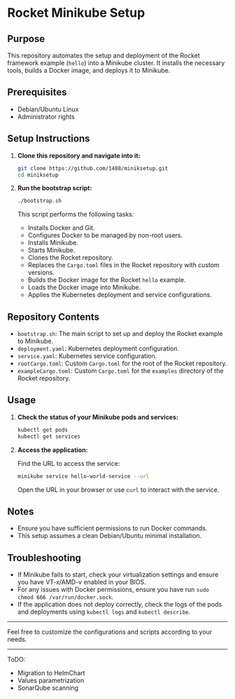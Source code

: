 # Rocket Minikube Setup

## Purpose

This repository automates the setup and deployment of the Rocket framework example (`hello`) into a Minikube cluster. It installs the necessary tools, builds a Docker image, and deploys it to Minikube.

## Prerequisites

- Debian/Ubuntu Linux
- Administrator rights

## Setup Instructions

1. **Clone this repository and navigate into it:**

    ```bash
    git clone https://github.com/1488/miniksetup.git
    cd miniksetup
    ```

2. **Run the bootstrap script:**

    ```bash
    ./bootstrap.sh
    ```

    This script performs the following tasks:
    - Installs Docker and Git.
    - Configures Docker to be managed by non-root users.
    - Installs Minikube.
    - Starts Minikube.
    - Clones the Rocket repository.
    - Replaces the `Cargo.toml` files in the Rocket repository with custom versions.
    - Builds the Docker image for the Rocket `hello` example.
    - Loads the Docker image into Minikube.
    - Applies the Kubernetes deployment and service configurations.

## Repository Contents

- `bootstrap.sh`: The main script to set up and deploy the Rocket example to Minikube.
- `deployment.yaml`: Kubernetes deployment configuration.
- `service.yaml`: Kubernetes service configuration.
- `rootCargo.toml`: Custom `Cargo.toml` for the root of the Rocket repository.
- `exampleCargo.toml`: Custom `Cargo.toml` for the `examples` directory of the Rocket repository.

## Usage

1. **Check the status of your Minikube pods and services:**

    ```bash
    kubectl get pods
    kubectl get services
    ```

2. **Access the application:**

    Find the URL to access the service:

    ```bash
    minikube service hello-world-service --url
    ```

    Open the URL in your browser or use `curl` to interact with the service.

## Notes

- Ensure you have sufficient permissions to run Docker commands.
- This setup assumes a clean Debian/Ubuntu minimal installation.

## Troubleshooting

- If Minikube fails to start, check your virtualization settings and ensure you have VT-x/AMD-v enabled in your BIOS.
- For any issues with Docker permissions, ensure you have run `sudo chmod 666 /var/run/docker.sock`.
- If the application does not deploy correctly, check the logs of the pods and deployments using `kubectl logs` and `kubectl describe`.

---

Feel free to customize the configurations and scripts according to your needs.

---
ToDO:
- Migration to HelmChart
- Values parametrization
- SonarQube scanning
